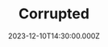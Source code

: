 ---
video:
  type: vimeo
  id: 893160181
speaker:
  permalink: nick-bank
  name: Nick Bank
title: Corrupted
image: https://i.imgur.com/QW7uToO.png
date: 2023-12-10T14:30:00.000Z
---